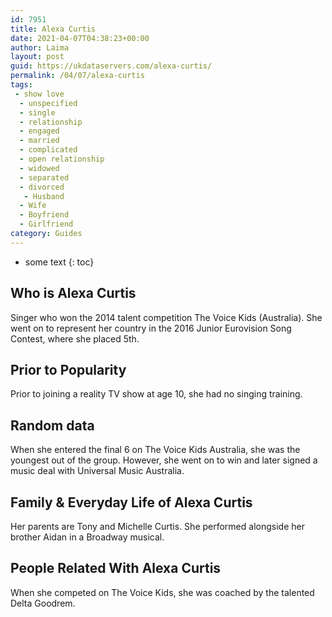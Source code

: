 ```yaml
---
id: 7951
title: Alexa Curtis
date: 2021-04-07T04:38:23+00:00
author: Laima
layout: post
guid: https://ukdataservers.com/alexa-curtis/
permalink: /04/07/alexa-curtis
tags:
 - show love
  - unspecified
  - single
  - relationship
  - engaged
  - married
  - complicated
  - open relationship
  - widowed
  - separated
  - divorced
   - Husband
  - Wife
  - Boyfriend
  - Girlfriend
category: Guides
---
```


* some text
{: toc}


## Who is Alexa Curtis
                  
                  
                  
Singer who won the 2014 talent competition The Voice Kids (Australia). She went on to represent her country in the 2016 Junior Eurovision Song Contest, where she placed 5th.
                  
              
            
              
            
                
                
                
## Prior to Popularity
                  
                  
                  
Prior to joining a reality TV show at age 10, she had no singing training.
                  
              
            
              
            
                
                
                
## Random data
                  
                  
                  
When she entered the final 6 on The Voice Kids Australia, she was the youngest out of the group. However, she went on to win and later signed a music deal with Universal Music Australia.
                  
              
            
              
            
                
                
                
## Family & Everyday Life of Alexa Curtis
                  
                  
                  
Her parents are Tony and Michelle Curtis. She performed alongside her brother Aidan in a Broadway musical.
                  
              
            
              
            
                
                
                
## People Related With Alexa Curtis
                  
                  
                  
When she competed on The Voice Kids, she was coached by the talented Delta Goodrem.
                  
              
            
              
            
                
              
            
              
              
            
            
              
            
          
          
          
